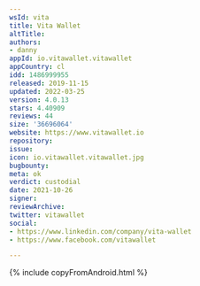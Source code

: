 ```yaml
---
wsId: vita
title: Vita Wallet
altTitle: 
authors:
- danny
appId: io.vitawallet.vitawallet
appCountry: cl
idd: 1486999955
released: 2019-11-15
updated: 2022-03-25
version: 4.0.13
stars: 4.40909
reviews: 44
size: '36696064'
website: https://www.vitawallet.io
repository: 
issue: 
icon: io.vitawallet.vitawallet.jpg
bugbounty: 
meta: ok
verdict: custodial
date: 2021-10-26
signer: 
reviewArchive: 
twitter: vitawallet
social:
- https://www.linkedin.com/company/vita-wallet
- https://www.facebook.com/vitawallet

---
```


{% include copyFromAndroid.html %}
